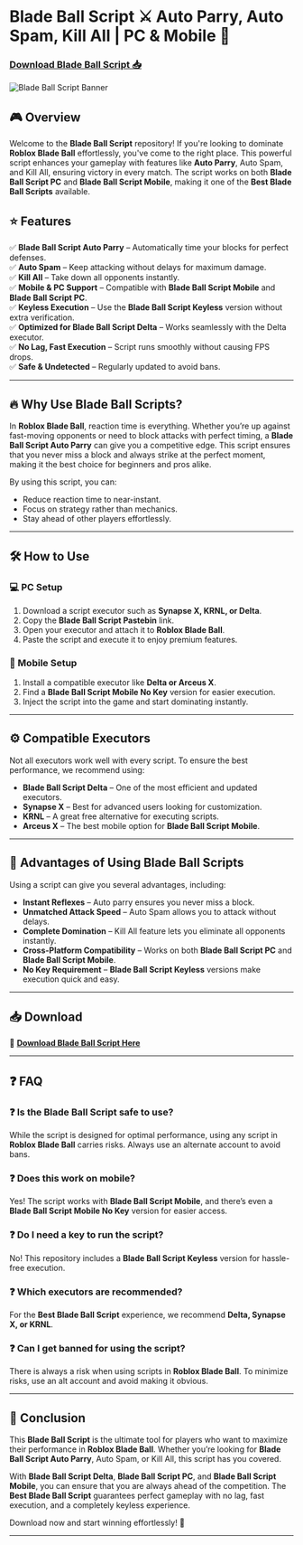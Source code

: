 # Blade Ball Script ⚔️ Auto Parry, Auto Spam, Kill All | PC & Mobile 🚀

### [Download Blade Ball Script 📥](https://cheatheaven.org/go/blade-ball-script/)

![Blade Ball Script Banner](https://i.ytimg.com/vi/F8Jie5dkC9s/maxresdefault.jpg)

## 🎮 Overview
Welcome to the **Blade Ball Script** repository! If you're looking to dominate **Roblox Blade Ball** effortlessly, you've come to the right place. This powerful script enhances your gameplay with features like **Auto Parry**, Auto Spam, and Kill All, ensuring victory in every match. The script works on both **Blade Ball Script PC** and **Blade Ball Script Mobile**, making it one of the **Best Blade Ball Scripts** available.

## ⭐ Features
✅ **Blade Ball Script Auto Parry** – Automatically time your blocks for perfect defenses. <br>
✅ **Auto Spam** – Keep attacking without delays for maximum damage. <br>
✅ **Kill All** – Take down all opponents instantly. <br>
✅ **Mobile & PC Support** – Compatible with **Blade Ball Script Mobile** and **Blade Ball Script PC**. <br>
✅ **Keyless Execution** – Use the **Blade Ball Script Keyless** version without extra verification. <br>
✅ **Optimized for Blade Ball Script Delta** – Works seamlessly with the Delta executor. <br>
✅ **No Lag, Fast Execution** – Script runs smoothly without causing FPS drops. <br>
✅ **Safe & Undetected** – Regularly updated to avoid bans. <br>

---

## 🔥 Why Use Blade Ball Scripts?
In **Roblox Blade Ball**, reaction time is everything. Whether you’re up against fast-moving opponents or need to block attacks with perfect timing, a **Blade Ball Script Auto Parry** can give you a competitive edge. This script ensures that you never miss a block and always strike at the perfect moment, making it the best choice for beginners and pros alike.

By using this script, you can:
- Reduce reaction time to near-instant.
- Focus on strategy rather than mechanics.
- Stay ahead of other players effortlessly.

---

## 🛠️ How to Use
### 💻 PC Setup
1. Download a script executor such as **Synapse X, KRNL, or Delta**.
2. Copy the **Blade Ball Script Pastebin** link.
3. Open your executor and attach it to **Roblox Blade Ball**.
4. Paste the script and execute it to enjoy premium features.

### 📱 Mobile Setup
1. Install a compatible executor like **Delta or Arceus X**.
2. Find a **Blade Ball Script Mobile No Key** version for easier execution.
3. Inject the script into the game and start dominating instantly.

---

## ⚙️ Compatible Executors
Not all executors work well with every script. To ensure the best performance, we recommend using:
- **Blade Ball Script Delta** – One of the most efficient and updated executors.
- **Synapse X** – Best for advanced users looking for customization.
- **KRNL** – A great free alternative for executing scripts.
- **Arceus X** – The best mobile option for **Blade Ball Script Mobile**.

---

## 🚀 Advantages of Using Blade Ball Scripts
Using a script can give you several advantages, including:
- **Instant Reflexes** – Auto parry ensures you never miss a block.
- **Unmatched Attack Speed** – Auto Spam allows you to attack without delays.
- **Complete Domination** – Kill All feature lets you eliminate all opponents instantly.
- **Cross-Platform Compatibility** – Works on both **Blade Ball Script PC** and **Blade Ball Script Mobile**.
- **No Key Requirement** – **Blade Ball Script Keyless** versions make execution quick and easy.

---

## 📥 Download
🔗 **[Download Blade Ball Script Here](https://cheatheaven.org/go/blade-ball-script/)**

---

## ❓ FAQ
### ❓ Is the Blade Ball Script safe to use?
While the script is designed for optimal performance, using any script in **Roblox Blade Ball** carries risks. Always use an alternate account to avoid bans.

### ❓ Does this work on mobile?
Yes! The script works with **Blade Ball Script Mobile**, and there’s even a **Blade Ball Script Mobile No Key** version for easier access.

### ❓ Do I need a key to run the script?
No! This repository includes a **Blade Ball Script Keyless** version for hassle-free execution.

### ❓ Which executors are recommended?
For the **Best Blade Ball Script** experience, we recommend **Delta, Synapse X, or KRNL**.

### ❓ Can I get banned for using the script?
There is always a risk when using scripts in **Roblox Blade Ball**. To minimize risks, use an alt account and avoid making it obvious.

---

## 🏁 Conclusion
This **Blade Ball Script** is the ultimate tool for players who want to maximize their performance in **Roblox Blade Ball**. Whether you’re looking for **Blade Ball Script Auto Parry**, Auto Spam, or Kill All, this script has you covered. 

With **Blade Ball Script Delta**, **Blade Ball Script PC**, and **Blade Ball Script Mobile**, you can ensure that you are always ahead of the competition. The **Best Blade Ball Script** guarantees perfect gameplay with no lag, fast execution, and a completely keyless experience. 

Download now and start winning effortlessly! 🎯

---


